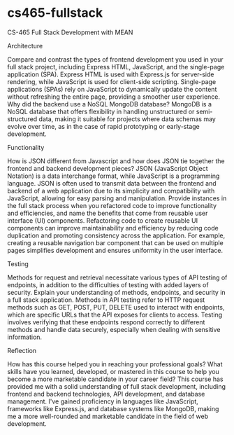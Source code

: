 # cs465-fullstack
CS-465 Full Stack Development with MEAN


Architecture

Compare and contrast the types of frontend development you used in your full stack project, including Express HTML, JavaScript, and the single-page application (SPA).
Express HTML is used with Express.js for server-side rendering, while JavaScript is used for client-side scripting. Single-page applications (SPAs) rely on JavaScript to dynamically update the content without refreshing the entire page, providing a smoother user experience.
Why did the backend use a NoSQL MongoDB database?
MongoDB is a NoSQL database that offers flexibility in handling unstructured or semi-structured data, making it suitable for projects where data schemas may evolve over time, as in the case of rapid prototyping or early-stage development.

Functionality

How is JSON different from Javascript and how does JSON tie together the frontend and backend development pieces?
JSON (JavaScript Object Notation) is a data interchange format, while JavaScript is a programming language. JSON is often used to transmit data between the frontend and backend of a web application due to its simplicity and compatibility with JavaScript, allowing for easy parsing and manipulation.
Provide instances in the full stack process when you refactored code to improve functionality and efficiencies, and name the benefits that come from reusable user interface (UI) components.
Refactoring code to create reusable UI components can improve maintainability and efficiency by reducing code duplication and promoting consistency across the application. For example, creating a reusable navigation bar component that can be used on multiple pages simplifies development and ensures uniformity in the user interface.

Testing

Methods for request and retrieval necessitate various types of API testing of endpoints, in addition to the difficulties of testing with added layers of security. Explain your understanding of methods, endpoints, and security in a full stack application.
Methods in API testing refer to HTTP request methods such as GET, POST, PUT, DELETE used to interact with endpoints, which are specific URLs that the API exposes for clients to access. Testing involves verifying that these endpoints respond correctly to different methods and handle data securely, especially when dealing with sensitive information.

Reflection

How has this course helped you in reaching your professional goals? What skills have you learned, developed, or mastered in this course to help you become a more marketable candidate in your career field?
This course has provided me with a solid understanding of full stack development, including frontend and backend technologies, API development, and database management. I've gained proficiency in languages like JavaScript, frameworks like Express.js, and database systems like MongoDB, making me a more well-rounded and marketable candidate in the field of web development.
